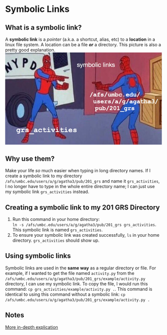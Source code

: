 # Symbolic Links

## What is a symbolic link?
A **symbolic link** is a _pointer_ (a.k.a. a shortcut, alias, etc) to a **location** in a linux file system. A location can be a file **_or_** a directory. This picture is also a pretty good explanation.
![Symbolic Link](phonto.PNG)

## Why use them?
Make your life _so_ much easier when typing in long directory names. If I create a symbolic link to my directory `/afs/umbc.edu/users/a/g/agatha3/pub/201_grs` and name it `grs_activities`, I no longer have to type in the whole entire directory name; I can just use my symbolic link `grs_activities` instead.

## Creating a symbolic link to my 201 GRS Directory
1. Run this command in your home directory:  
`ln -s /afs/umbc.edu/users/a/g/agatha3/pub/201_grs grs_activities`. This symbolic link is named `grs_activities`.
2. To ensure your symbolic link was created successfully, `ls` in your home directory. `grs_activities` should show up.

## Using symbolic links
Symbolic links are used in the **same way** as a regular directory or file. For example, if I wanted to get the file named `activity.py` from the `/afs/umbc.edu/users/a/g/agatha3/pub/201_grs/example/activity.py` directory, I can use my symbolic link. To copy the file, I would run this command: `cp grs_activities/example/activity.py .`. This command is identical to using this command without a symbolic link: `cp /afs/umbc.edu/users/a/g/agatha3/pub/201_grs/example/activity.py .`

## Notes
[More in-depth explication](https://linuxize.com/post/how-to-create-symbolic-links-in-linux-using-the-ln-command/)
